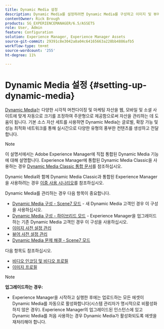 ```yaml
---
title: Dynamic Media 설정
description: Dynamic Media를 설정하려면 Dynamic Media를 구성하고 이미지 및 뷰어 사전 설정을 관리해야 합니다.
contentOwner: Rick Brough
products: SG_EXPERIENCEMANAGER/6.5/ASSETS
role: User, Admin
feature: Configuration
solution: Experience Manager, Experience Manager Assets
source-git-commit: 29391c8e3042a8a04c64165663a228bb4886afb5
workflow-type: tm+mt
source-wordcount: '255'
ht-degree: 11%

---
```


# Dynamic Media 설정 {#setting-up-dynamic-media}

[Dynamic Media](https://business.adobe.com/products/experience-manager/assets/dynamic-media.html)는 다양한 시각적 머천다이징 및 마케팅 자산을 웹, 모바일 및 소셜 사이트에 맞게 자동으로 크기를 조정하여 주문형으로 제공함으로써 자산을 관리하는 데 도움이 됩니다. 기본 소스 자산 세트를 사용하면 Dynamic Media는 글로벌, 확장 가능 및 성능 최적화 네트워크를 통해 실시간으로 다양한 유형의 풍부한 컨텐츠를 생성하고 전달합니다.

>[!NOTE]
>
>이 설명서에서는 Adobe Experience Manager에 직접 통합된 Dynamic Media 기능에 대해 설명합니다. Experience Manager에 통합된 Dynamic Media Classic을 사용하는 경우 [Dynamic Media Classic 통합 문서](/help/sites-administering/scene7.md)를 참조하십시오.
>
>Dynamic Media와 함께 Dynamic Media Classic과 통합된 Experience Manager을 사용하려는 경우 [이중 사용 시나리오](/help/sites-administering/scene7.md#dual-use-scenario)를 참조하십시오.

Dynamic Media를 관리하는 경우 다음 항목이 중요합니다.

* [Dynamic Media 구성 - Scene7 모드](config-dms7.md) - 새 Dynamic Media 고객인 경우 이 구성을 사용하십시오.
* [Dynamic Media 구성 - 하이브리드 모드](config-dynamic.md) - Experience Manager을 업그레이드하는 기존 Dynamic Media 고객인 경우 이 구성을 사용하십시오.
* [이미지 사전 설정 관리](managing-image-presets.md)
* [뷰어 사전 설정 관리](managing-viewer-presets.md)
* [Dynamic Media 문제 해결 - Scene7 모드](troubleshoot-dms7.md)

다음 항목도 참조하십시오.

* [비디오 인코딩 및 비디오 프로필](video-profiles.md)
* [이미지 프로필](image-profiles.md)

>[!NOTE]
>
>**업그레이드하는 경우:**
>
>* Experience Manager을 시작하고 실행한 후에는 업로드하는 모든 에셋이 Dynamic Media를 자동으로 활성화합니다(시스템 관리자가 명시적으로 비활성화하지 않은 경우). Experience Manager의 업그레이드된 인스턴스에 있고 Dynamic Media를 처음 사용하는 경우 Dynamic Media가 활성화되도록 에셋을 재처리해야 합니다.



